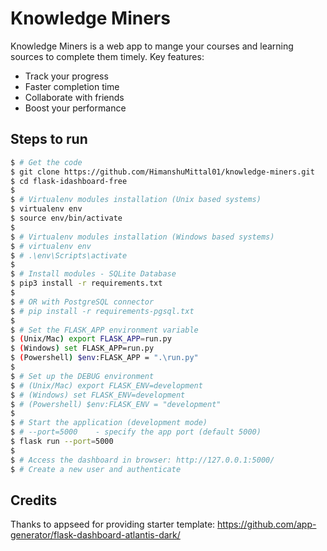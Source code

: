 # Knowledge Miners
Knowledge Miners is a web app to mange your courses and learning sources to complete them timely.
Key features:
- Track your progress
- Faster completion time
- Collaborate with friends
- Boost your performance

## Steps to run

```bash
$ # Get the code
$ git clone https://github.com/HimanshuMittal01/knowledge-miners.git
$ cd flask-idashboard-free
$
$ # Virtualenv modules installation (Unix based systems)
$ virtualenv env
$ source env/bin/activate
$
$ # Virtualenv modules installation (Windows based systems)
$ # virtualenv env
$ # .\env\Scripts\activate
$
$ # Install modules - SQLite Database
$ pip3 install -r requirements.txt
$
$ # OR with PostgreSQL connector
$ # pip install -r requirements-pgsql.txt
$
$ # Set the FLASK_APP environment variable
$ (Unix/Mac) export FLASK_APP=run.py
$ (Windows) set FLASK_APP=run.py
$ (Powershell) $env:FLASK_APP = ".\run.py"
$
$ # Set up the DEBUG environment
$ # (Unix/Mac) export FLASK_ENV=development
$ # (Windows) set FLASK_ENV=development
$ # (Powershell) $env:FLASK_ENV = "development"
$
$ # Start the application (development mode)
$ # --port=5000    - specify the app port (default 5000)  
$ flask run --port=5000
$
$ # Access the dashboard in browser: http://127.0.0.1:5000/
$ # Create a new user and authenticate
```

## Credits
Thanks to appseed for providing starter template: https://github.com/app-generator/flask-dashboard-atlantis-dark/
